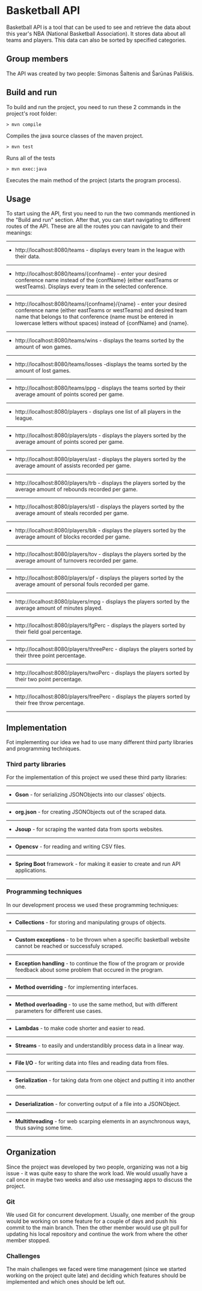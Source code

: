 # Basketball API
Basketball API is a tool that can be used to see and retrieve the data about this year's NBA (National Basketball Association). It stores data about all teams and players. This data can also be sorted by specified categories.

## Group members
The API was created by two people: Simonas Šaltenis and Šarūnas Pališkis.

## Build and run
To build and run the project, you need to run these 2 commands in the project's root folder:
```
> mvn compile
```
Compiles the java source classes of the maven project.
```
> mvn test
```
Runs all of the tests 
```
> mvn exec:java
```
Executes the main method of the project (starts the program process).
## Usage
To start using the API, first you need to run the two commands mentioned in the "Build and run" section. After that, you can start navigating to different routes of the API. These are all the routes you can navigate to and their meanings:

------------


- http://localhost:8080/teams - displays every team in the league with their data.

------------


- http://localhost:8080/teams/{confname} - enter your desired conference name instead of the {confName} (either eastTeams or westTeams). Displays every team in the selected conference.

------------


- http://localhost:8080/teams/{confname}/{name} - enter your desired conference name (either eastTeams or westTeams) and desired team name that belongs to that conference (name must be entered in lowercase letters without spaces) instead of {confName} and {name}.

------------


- http://localhost:8080/teams/wins - displays the teams sorted by the amount of won games.

------------


- http://localhost:8080/teams/losses -displays the teams sorted by the amount of lost games.

------------


- http://localhost:8080/teams/ppg - displays the teams sorted by their average amount of points scored per game.

------------


- http://localhost:8080/players - displays one list of all players in the league.

------------


- http://localhost:8080/players/pts - displays the players sorted by the average amount of points scored per game.

------------


- http://localhost:8080/players/ast - displays the players sorted by the average amount of assists recorded per game.

------------


- http://localhost:8080/players/trb - displays the players sorted by the average amount of rebounds recorded per game.

------------


- http://localhost:8080/players/stl - displays the players sorted by the average amount of steals recorded per game.

------------


- http://localhost:8080/players/blk - displays the players sorted by the average amount of blocks recorded per game.

------------


- http://localhost:8080/players/tov - displays the players sorted by the average amount of turnovers recorded per game.

------------


- http://localhost:8080/players/pf - displays the players sorted by the average amount of personal fouls recorded per game.

------------


- http://localhost:8080/players/mpg - displays the players sorted by the average amount of minutes played.

------------


- http://localhost:8080/players/fgPerc - displays the players sorted by their field goal percentage.

------------


- http://localhost:8080/players/threePerc - displays the players sorted by their three point percentage.

------------


- http://localhost:8080/players/twoPerc - displays the players sorted by their two point percentage.

------------


- http://localhost:8080/players/freePerc - displays the players sorted by their free throw percentage.

------------


## Implementation
Fot implementing our idea we had to use many different third party libraries and programming techniques.
### Third party libraries
For the implementation of this project we used these third party libraries:

------------

- **Gson** - for serializing JSONObjects into our classes' objects.

------------

- **org.json** - for creating JSONObjects out of the scraped data.

------------

- **Jsoup** - for scraping the wanted data from sports websites.

------------

- **Opencsv** - for reading and writing CSV files.

------------

- **Spring Boot** framework - for making it easier to create and run API applications.

------------


### Programming techniques
In our development process we used these programming techniques:

------------

- **Collections** - for storing and manipulating groups of objects.

------------

- **Custom exceptions** - to be thrown when a specific basketball website cannot be reached or successfuly scraped.

------------

- **Exception handling** - to continue the flow of the program or provide feedback about some problem that occured in the program.

------------

- **Method overriding** - for implementing interfaces.

------------

- **Method overloading** - to use the same method, but with different parameters for different use cases.

------------

- **Lambdas** - to make code shorter and easier to read.

------------

- **Streams** - to easily and understandibly process data in a linear way.

------------

- **File I/O** - for writing data into files and reading data from files.

------------

- **Serialization** - for taking data from one object and putting it into another one.

------------

- **Deserialization** - for converting output of a file into a JSONObject.

------------

- **Multithreading** - for web scarping elements in an asynchronous ways, thus saving some time.

------------


## Organization
Since the project was developed by two people, organizing was not a big issue - it was quite easy to share the work load. We would usually have a call once in maybe two weeks and also use messaging apps to discuss the project.
### Git
We used Git for concurrent development. Usually, one member of the group would be working on some feature for a couple of days and push his commit to the main branch. Then the other member would use git pull for updating his local repository and continue the work from where the other member stopped.
### Challenges
The main challenges we faced were time management (since we started working on the project quite late) and deciding which features should be implemented and which ones should be left out.